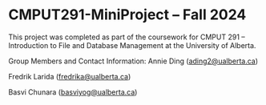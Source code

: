 # CMPUT291-MiniProject – Fall 2024
This project was completed as part of the coursework for CMPUT 291 – Introduction to File and Database Management at the University of Alberta.

Group Members and Contact Information:
Annie Ding (ading2@ualberta.ca)  

Fredrik Larida (fredrika@ualberta.ca)  

Basvi Chunara (basviyog@ualberta.ca)
